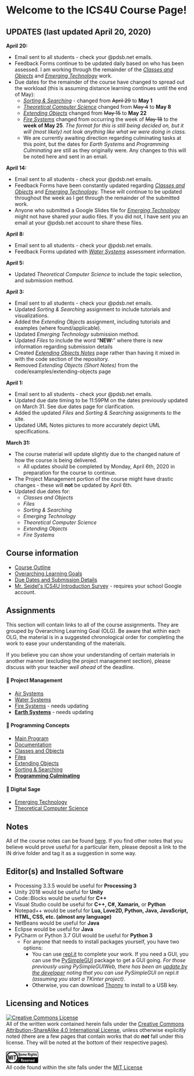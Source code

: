 # Welcome to the ICS4U Course Page!

## **UPDATES (last updated April 20, 2020)**
**April 20:**
* Email sent to all students - check your @pdsb.net emails.
* Feedback Forms continue to be updated daily based on who has been assessed.  I am working through the remainder of the [_Classes and Objects_](./Objects) and [_Emerging Technology_](./Emerging-Technology) work.
* Due dates for the remainder of the course have changed to spread out the workload (this is assuming distance learning continues until the end of May):
  *  [_Sorting & Searching_](./Sorting-and-Searching) - changed from ~~April 29~~ to **May 1**
  *  [_Theoretical Computer Science_](./Theoretical-Computer-Science) changed from ~~May 4~~ to **May 8**
  *  [_Extending Objects_](./Extending-Objects) changed from ~~May 15~~ to **May 22**
  *  [_Fire Systems_](./Fire-Systems) changed from occurring the week of ~~May 18~~ to the **week of May 25**.  _The format for this is still being decided on, but it will (most likely) not look anything like what we were doing in class._
  *  We are currently awaiting direction regarding culminating tasks at this point, but the dates for _Earth Systems_ and _Programming Culminating_ are still as they originally were.  Any changes to this will be noted here and sent in an email.

**April 14:**
* Email sent to all students - check your @pdsb.net emails.
* Feedback Forms have been constantly updated regarding [_Classes and Objects_](./Objects) and [_Emerging Technology_](./Emerging-Technology).  These will continue to be updated throughout the week as I get through the remainder of the submitted work.
* Anyone who submitted a Google Slides file for [_Emerging Technology_](./Emerging-Technology) might not have shared your audio files.  If you did not, I have sent you an email at your @pdsb.net account to share these files.

**April 8:**
* Email sent to all students - check your @pdsb.net emails.
* Feedback Forms updated with [_Water Systems_](./Water-Systems) assessment information.

**April 5:**
* Updated _Theoretical Computer Science_ to include the topic selection, and submission method. 

**April 3:**
* Email sent to all students - check your @pdsb.net emails.
* Updated _Sorting & Searching_ assignment to include tutorials and visualizations.
* Added the _Extending Objects_ assignment, including tutorials and examples (where found/applicable).
* Updated _Emerging Technology_ submission method.
* Updated _Files_ to include the word "**NEW:**" where there is new information regarding submission details
* Created [_Extending Objects Notes_](./Extending-Objects-Notes) page rather than having it mixed in with the code section of the repository.
* Removed _Extending Objects (Short Notes)_ from the code/examples/extending-objects page

**April 1:**
* Email sent to all students - check your @pdsb.net emails.
* Updated due date timing to be 11:59PM on the dates previously updated on March 31.  See due dates page for clarification.
* Added the updated _Files_ and _Sorting & Searching_ assignments to the site.
* Updated UML Notes pictures to more accurately depict UML specifications.
 
**March 31:**  
* The course material will update slightly due to the changed nature of how the course is being delivered.  
  * All updates should be completed by Monday, April 6th, 2020 in preparation for the course to continue.  
* The Project Management portion of the course might have drastic changes - these will **not** be updated by April 6th.
* Updated due dates for:
  * _Classes and Objects_
  * _Files_
  * _Sorting & Searching_
  * _Emerging Technology_
  * _Theoretical Computer Science_
  * _Extending Objects_
  * _Fire Systems_

## Course information

* [Course Outline](./Course-Overview)
* [Overarching Learning Goals](./images/ICS4U.jpg)
* [Due Dates and Submission Details](./Due-Dates-and-Submission-Details)
* [Mr. Seidel's ICS4U Introduction Survey](https://forms.gle/D4zwJLQ8Kb7aauHj7) - requires your school Google account.

## Assignments

This section will contain links to all of the course assignments.  They are grouped by Overarching Learning Goal (OLG).  Be aware that within each OLG, the material is in a suggested chronological order for completing the work to ease your understanding of the materials.  

If you believe you can show your understanding of certain materials in another manner (excluding the project management section), please discuss with your teacher _well ahead_ of the deadline.

#### &#x1F4D9; Project Management
* [Air Systems](./Air-Systems)
* [Water Systems](./Water-Systems)
* [Fire Systems](./Fire-Systems) - needs updating
* [**Earth Systems**](./Earth-Systems) - needs updating

#### &#x1F4D8; Programming Concepts
* [Main Program](./Main-Program) 
* [Documentation](./Documentation)
* [Classes and Objects](./Objects)
* [Files](./Files)
* [Extending Objects](./Extending-Objects)
* [Sorting & Searching](./Sorting-and-Searching)
* [**Programming Culminating**](./Programming-Culminating)

#### &#x1F4D7; Digital Sage 
* [Emerging Technology](./Emerging-Technology)
* [Theoretical Computer Science](./Theoretical-Computer-Science)

## Notes

All of the course notes can be found [here](https://github.com/mrseidel-classes/ICS4U/tree/master/examples).  If you find other notes that you believe would prove useful for a particular item, please deposit a link to the IN drive folder and tag it as a suggestion in some way.

## Editor(s) and Installed Software
* Processing 3.3.5 would be useful for **Processing 3**
* Unity 2018 would be useful for **Unity**
* Code::Blocks would be useful for **C++**
* Visual Studio could be useful for **C++, C#, Xamarin,** or **Python**
* Notepad++ would be useful for **Lua, Love2D, Python, Java, JavaScript, HTML, CSS, etc. (almost any language)**
* NetBeans would be useful for **Java**
* Eclipse would be useful for **Java**
* PyCharm or Python 3.7 GUI would be useful for **Python 3**
  * For anyone that needs to install packages yourself, you have two options:
    * You can use [repl.it](https://repl.it) to complete your work.  If you need a GUI, you can use the [PySimpleGUI](https://pysimplegui.readthedocs.io/en/latest/cookbook/) package to get a GUI going.  _For those previously using PySimpleGUIWeb, there has been an [update by the developer](https://github.com/johnfraserss/ICS4U/issues/21) noting that you can use PySimpleGUI on repl.it (assuming you start a TKinter project)._
    * Otherwise, you can download [Thonny](https://thonny.org/) to install to a USB key.  

## Licensing and Notices
<a rel="license" href="http://creativecommons.org/licenses/by-sa/4.0/"><img alt="Creative Commons License" style="border-width:0" src="https://i.creativecommons.org/l/by-sa/4.0/88x31.png" /></a><br/>
All of the written work contained herein falls under the <a rel="license" href="http://creativecommons.org/licenses/by-sa/4.0/">Creative Commons Attribution-ShareAlike 4.0 International License</a>, unless otherwise explicitly noted (there are a few pages that contain works that do _**not**_ fall under this license.  They will be noted at the bottom of their respective pages).<br/><br/>
<a href="https://github.com/mrseidel-classes/ICS4U/blob/master/LICENSE.md" rel="license"><img src="./images/mit.png" /></a><br/>
All code found within the site falls under the [MIT License](https://github.com/mrseidel-classes/ICS4U/blob/master/LICENSE.md)<br/><br/>